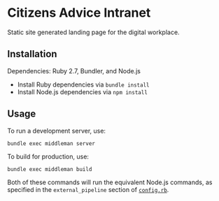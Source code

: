 # Citizens Advice Intranet
Static site generated landing page for the digital workplace.

## Installation
Dependencies: Ruby 2.7, Bundler, and Node.js

- Install Ruby dependencies via `bundle install`
- Install Node.js dependencies via `npm install`

## Usage

To run a development server, use:

```
bundle exec middleman server
```

To build for production, use:

```
bundle exec middleman build
```

Both of these commands will run the equivalent Node.js commands, as specified
in the `external_pipeline` section of [`config.rb`](config.rb).
